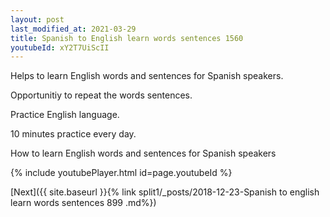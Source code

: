 ```yaml
---
layout: post
last_modified_at: 2021-03-29
title: Spanish to English learn words sentences 1560 
youtubeId: xY2T7UiScII
---
```

 
 
Helps to learn English words and sentences for Spanish speakers.

Opportunitiy to repeat the words sentences. 

Practice English language. 
 
10 minutes practice every day. 
 
How to learn English words and sentences for Spanish speakers 
 
{% include youtubePlayer.html id=page.youtubeId %}
 
 
[Next]({{ site.baseurl }}{% link  split1/_posts/2018-12-23-Spanish to english learn words sentences 899 .md%})
 
